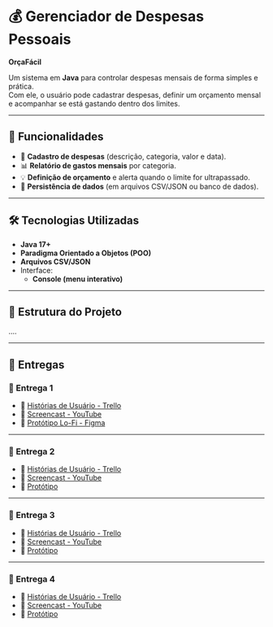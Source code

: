 # 💰 Gerenciador de Despesas Pessoais

**OrçaFácil**

Um sistema em **Java** para controlar despesas mensais de forma simples e prática.  
Com ele, o usuário pode cadastrar despesas, definir um orçamento mensal e acompanhar se está gastando dentro dos limites.

---

## 🚀 Funcionalidades

- 📌 **Cadastro de despesas** (descrição, categoria, valor e data).  
- 📊 **Relatório de gastos mensais** por categoria.  
- 💡 **Definição de orçamento** e alerta quando o limite for ultrapassado.  
- 💾 **Persistência de dados** (em arquivos CSV/JSON ou banco de dados).  

---

## 🛠️ Tecnologias Utilizadas

- **Java 17+**  
- **Paradigma Orientado a Objetos (POO)**  
- **Arquivos CSV/JSON**
- Interface:
  - **Console (menu interativo)**  

---

## 📂 Estrutura do Projeto

....

---

## 📆 Entregas

### 📍 Entrega 1
- 📝 [Histórias de Usuário - Trello](https://trello.com/invite/b/68c06a77a8ec1f6901e94b05/ATTIf34ee5911b3fdf4a0f7dfd230ba6ec24691EE067/gestao-de-despesas-user-stories)  
- 🎥 [Screencast - YouTube](#)  
- 🎨 [Protótipo Lo-Fi - Figma](https://www.figma.com/design/IUs0L0fK1t2KCI7IVJvq7r/POO?node-id=2-12&p=f&m=draw)  

---

### 📍 Entrega 2
- 📝 [Histórias de Usuário - Trello](#)  
- 🎥 [Screencast - YouTube](#)  
- 🎨 [Protótipo](#)  

---

### 📍 Entrega 3
- 📝 [Histórias de Usuário - Trello](#)  
- 🎥 [Screencast - YouTube](#)  
- 🎨 [Protótipo](#)  

---

### 📍 Entrega 4
- 📝 [Histórias de Usuário - Trello](#)  
- 🎥 [Screencast - YouTube](#)  
- 🎨 [Protótipo](#)  
